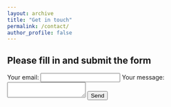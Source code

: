 ```yaml
---
layout: archive
title: "Get in touch"
permalink: /contact/
author_profile: false
---
```


## Please fill in and submit the form

<form
  action="https://formspree.io/f/xwkjayzv"
  method="POST"
>
  <label>
    Your email:
    <input type="email" name="email">
  </label>
  <label>
    Your message:
    <textarea name="message"></textarea>
  </label>
  <!-- your other form fields go here -->
  <button type="submit">Send</button>
</form>
